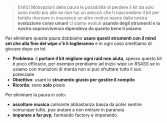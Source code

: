 >[!info] Motivazioni della paura
> le possibilità di perdere il kit da solo sono molto più alte se non hai un amico/i che ti nascondono il kit per fartelo ritornare in insurance
> un altro motivo nasce dalla nostra __evoluzione come umani__
> ci siamo evoluti __usando degli strumenti e la nostra sopravvivenza dipendeva da quanto bene li usiamo__

Per eliminare questa paura dobbiamo __usare questi strumenti con il mind set che alla fine del wipe c'è li toglieranno__ e in ogni caso smettiamo di giocare dopo un tot
- __Problema__: il __portare il kit migliore ogni raid non aiuta__, spesso questo kit è poco efficacie, per esempio prendiamo ad inizio wipe un RSASS se lo usiamo con munizioni di merda non si può sfruttare tutto il suo potenziale
- __Obiettivo__: usare lo __strumento giusto per gestire il compito__
- __Ricorda__: sono __solo__ pixels

Per eliminare la paura in solo:
- __ascoltare musica__ calmante abbastanza bassa da poter sentire comunque tutto, puo aiutare a non entrare in paranoia
- __imparare a far pvp__, farmando factory e imparando